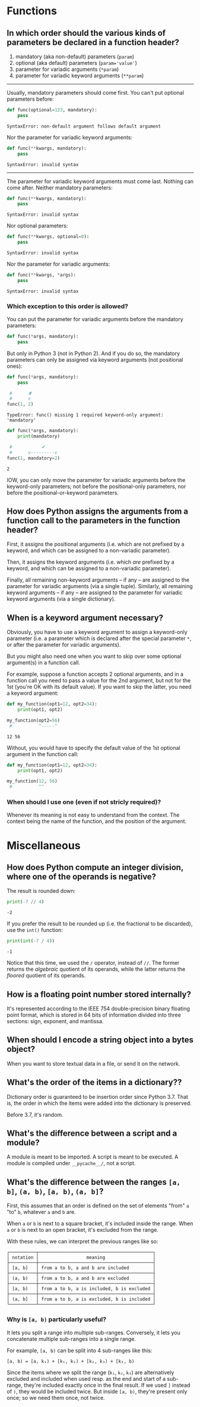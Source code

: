 # Functions
## In which order should the various kinds of parameters be declared in a function header?

   1. mandatory (aka non-default) parameters (`param`)
   2. optional (aka default) parameters (`param='value'`)
   3. parameter for variadic arguments (`*param`)
   4. parameter for variadic keyword arguments (`**param`)

---

Usually, mandatory parameters should come first.
You can't put optional parameters before:
```python
def func(optional=123, mandatory):
    pass
```
    SyntaxError: non-default argument follows default argument

Nor the parameter for variadic keyword arguments:
```python
def func(**kwargs, mandatory):
    pass
```
    SyntaxError: invalid syntax

---

The parameter for variadic keyword arguments must come last.
Nothing can come after.  Neither mandatory parameters:
```python
def func(**kwargs, mandatory):
    pass
```
    SyntaxError: invalid syntax

Nor optional parameters:
```python
def func(**kwargs, optional=0):
    pass
```
    SyntaxError: invalid syntax

Nor the parameter for variadic arguments:
```python
def func(**kwargs, *args):
    pass
```
    SyntaxError: invalid syntax

### Which exception to this order is allowed?

You  can  put  the  parameter   for  variadic  arguments  before  the  mandatory
parameters:
```python
def func(*args, mandatory):
    pass
```
But only in Python 3 (not in Python 2).
And if  you do  so, the mandatory  parameters can only  be assigned  via keyword
arguments (not positional ones):
```python
def func(*args, mandatory):
    pass

 #      ✘
 #      v
func(1, 2)
```
    TypeError: func() missing 1 required keyword-only argument: 'mandatory'
```python
def func(*args, mandatory):
    print(mandatory)

 #           ✔
 #      v---------v
func(1, mandatory=2)
```
    2

IOW,  you  can  only  move  the parameter  for  variadic  arguments  before  the
keyword-only parameters;  not before the positional-only  parameters, nor before
the positional-or-keyword parameters.

###
## How does Python assigns the arguments from a function call to the parameters in the function header?

First, it  assigns the positional  arguments (i.e. which  are not prefixed  by a
keyword, and which can be assigned to a non-variadic parameter).

Then, it assigns the keyword arguments  (i.e. which *are* prefixed by a keyword,
and which can be assigned to a non-variadic parameter).

Finally, all remaining non-keyword arguments –  if any – are assigned to the
parameter for variadic arguments (via a single tuple).
Similarly, all  remaining keyword arguments –  if any – are  assigned to the
parameter for variadic keyword arguments (via a single dictionary).

###
## When is a keyword argument necessary?

Obviously, you have to use a keyword argument to assign a keyword-only parameter
(i.e. a  parameter which is declared  after the special parameter  `*`, or after
the parameter for variadic arguments).

But you might also need one when you want to skip over some optional argument(s)
in a function call.

For example, suppose a function accepts  2 optional arguments, and in a function
call you need to pass a value for  the 2nd argument, but not for the 1st (you're
OK with its default value).  If you want  to skip the latter, you need a keyword
argument:
```python
def my_function(opt1=12, opt2=34):
    print(opt1, opt2)

my_function(opt2=56)
 #          ^-----^
```
    12 56

Without,  you would  have  to specify  the  default value  of  the 1st  optional
argument in the function call:
```python
def my_function(opt1=12, opt2=34):
    print(opt1, opt2)

my_function(12, 56)
 #          ^^
```
### When should I use one (even if not stricly required)?

Whenever its meaning is not easy to understand from the context.
The context being the name of the function, and the position of the argument.

##
# Miscellaneous
## How does Python compute an integer division, where one of the operands is negative?

The result is rounded down:
```python
print(-7 // 4)
```
    -2

If you prefer the result to be rounded up (i.e. the fractional to be discarded),
use the `int()` function:
```python
print(int(-7 / 4))
```
    -1

Notice that this time, we used the `/` operator, instead of `//`.
The former  returns the *algebraic* quotient  of its operands, while  the latter
returns the *floored* quotient of its operands.

## How is a floating point number stored internally?

It's  represented according  to the  IEEE 754  double-precision binary  floating
point  format, which  is stored  in 64  bits of  information divided  into three
sections: sign, exponent, and mantissa.

## When should I encode a string object into a bytes object?

When you want to store textual data in a file, or send it on the network.

## What's the order of the items in a dictionary??

Dictionary order is guaranteed to be insertion order since Python 3.7.
That  is, the  order  in which  the  items  were added  into  the dictionary  is
preserved.

Before 3.7, it's random.

## What's the difference between a script and a module?

A module is meant to be imported.  A script is meant to be executed.
A module is compiled under `__pycache__/`, not a script.

##
## What's the difference between the ranges `[a, b]`, `(a, b)`, `[a, b)`, `(a, b]`?

First, this assumes that  an order is defined on the set  of elements "from" `a`
"to" `b`, whatever `a` and `b` are.

When `a` or `b` is next to a square bracket, it's included inside the range.
When `a` or `b` is next to an open bracket, it's excluded from the range.

With these rules, we can interpret the previous ranges like so:

    ┌──────────┬───────────────────────────────────────────┐
    │ notation │                  meaning                  │
    ├──────────┼───────────────────────────────────────────┤
    │ [a, b]   │ from a to b, a and b are included         │
    ├──────────┼───────────────────────────────────────────┤
    │ (a, b)   │ from a to b, a and b are excluded         │
    ├──────────┼───────────────────────────────────────────┤
    │ [a, b)   │ from a to b, a is included, b is excluded │
    ├──────────┼───────────────────────────────────────────┤
    │ (a, b]   │ from a to b, a is excluded, b is included │
    └──────────┴───────────────────────────────────────────┘

### Why is `[a, b)` particularly useful?

It lets you split a range into multiple sub-ranges.
Conversely, it lets you concatenate multiple sub-ranges into a single range.

For example, `[a, b)` can be split into 4 sub-ranges like this:

    [a, b) = [a, k₁) + [k₁, k₂) + [k₂, k₃) + [k₃, b)

Since  the  items  where  we  split  the  range  (`k₁`,  `k₂`,  `k₃`)  are
alternatively excluded and  included when used resp.  as the end and  start of a
sub-range, they're  included exactly once in  the final result.  If  we used `]`
instead of  `)`, they  would be  included twice.   But inside  `[a, b)`, they're
present only once; so we need them once, not twice.
